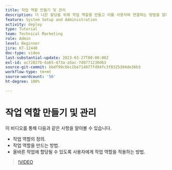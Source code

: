```yaml
---
title: 작업 역할 만들기 및 관리
description: 더 나은 할당을 위해 작업 역할을 만들고 이를 사용자와 연결하는 방법을 알아봅니다.
feature: System Setup and Administration
activity: deploy
type: Tutorial
team: Technical Marketing
role: Admin
level: Beginner
jira: KT-12448
doc-type: video
last-substantial-update: 2023-03-27T00:00:00Z
exl-id: ac72827b-6a65-473a-a5ac-7d0771230d63
source-git-commit: bbdf99c6bc1be714077fd94fc3f8325394de36b3
workflow-type: tm+mt
source-wordcount: '56'
ht-degree: 100%

---
```


# 작업 역할 만들기 및 관리

이 비디오를 통해 다음과 같은 사항을 알아볼 수 있습니다.

* 작업 역할의 정의.
* 작업 역할을 만드는 방법.
* 올바른 작업에 할당될 수 있도록 사용자에게 작업 역할을 적용하는 방법.

>[!VIDEO](https://video.tv.adobe.com/v/3452433/?quality=12&learn=on&enablevpops=1&captions=kor)
